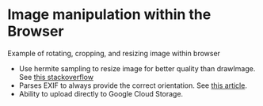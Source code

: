 Image manipulation within the Browser
=================================

Example of rotating, cropping, and resizing image within browser

- Use hermite sampling to resize image for better quality than drawImage. See [this stackoverflow](http://stackoverflow.com/questions/18922880/html5-canvas-resize-downscale-image-high-quality/19223362#19223362)
- Parses EXIF to always provide the correct orientation. See [this article](http://www.daveperrett.com/articles/2012/07/28/exif-orientation-handling-is-a-ghetto/).
- Ability to upload directly to Google Cloud Storage.
